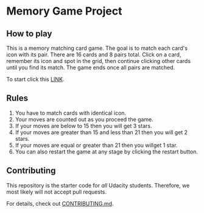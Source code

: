 # Memory Game Project

## How to play
This is a memory matching card game. The goal is to match each card's icon with its pair. There are 16 cards and 8 pairs total.
Click on a card, remember its icon and spot in the grid, then continue clicking other cards until you find its match. The game ends once all pairs are matched.

To start click this [LINK](https://ladyofthelakew3.github.io/fend-project-memory-game/).
## Rules

1. You have to match cards with identical icon.
2. Your moves are counted out as you proceed the game.
3. If your moves are below to 15 then you will get 3 stars.
4. If your moves are greater than 15 and less than 21 then you will get 2 stars.
5. If your moves are equal or greater than 21 then you willget 1 star.
6. You can also restart the game at any stage by clicking the restart button.

## Contributing

This repository is the starter code for _all_ Udacity students. Therefore, we most likely will not accept pull requests.

For details, check out [CONTRIBUTING.md](CONTRIBUTING.md).
